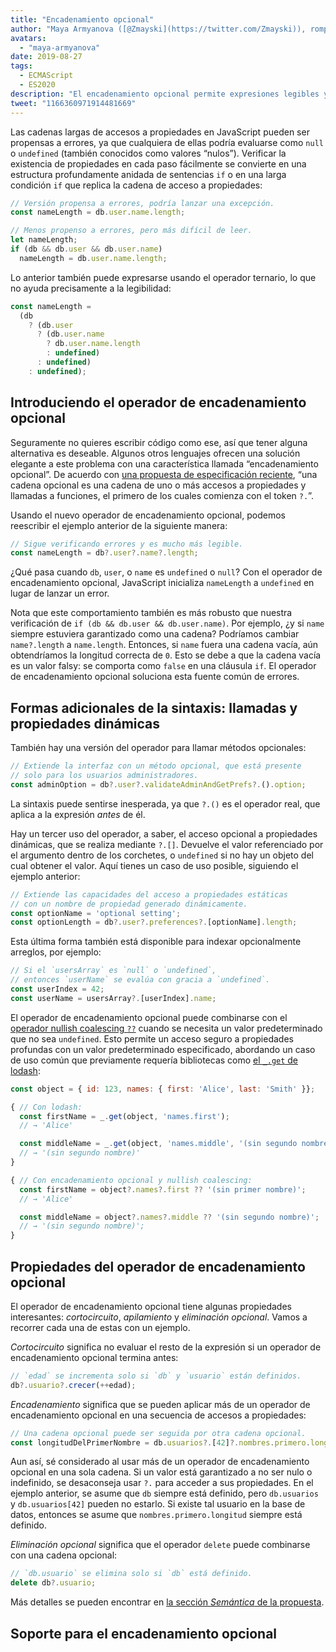 ```yaml
---
title: "Encadenamiento opcional"
author: "Maya Armyanova ([@Zmayski](https://twitter.com/Zmayski)), rompedora de cadenas opcionales"
avatars:
  - "maya-armyanova"
date: 2019-08-27
tags:
  - ECMAScript
  - ES2020
description: "El encadenamiento opcional permite expresiones legibles y concisas de accesos a propiedades con verificación integrada de valores nulos."
tweet: "1166360971914481669"
---
```

Las cadenas largas de accesos a propiedades en JavaScript pueden ser propensas a errores, ya que cualquiera de ellas podría evaluarse como `null` o `undefined` (también conocidos como valores “nulos”). Verificar la existencia de propiedades en cada paso fácilmente se convierte en una estructura profundamente anidada de sentencias `if` o en una larga condición `if` que replica la cadena de acceso a propiedades:

<!--truncate-->
```js
// Versión propensa a errores, podría lanzar una excepción.
const nameLength = db.user.name.length;

// Menos propenso a errores, pero más difícil de leer.
let nameLength;
if (db && db.user && db.user.name)
  nameLength = db.user.name.length;
```

Lo anterior también puede expresarse usando el operador ternario, lo que no ayuda precisamente a la legibilidad:

```js
const nameLength =
  (db
    ? (db.user
      ? (db.user.name
        ? db.user.name.length
        : undefined)
      : undefined)
    : undefined);
```

## Introduciendo el operador de encadenamiento opcional

Seguramente no quieres escribir código como ese, así que tener alguna alternativa es deseable. Algunos otros lenguajes ofrecen una solución elegante a este problema con una característica llamada “encadenamiento opcional”. De acuerdo con [una propuesta de especificación reciente](https://github.com/tc39/proposal-optional-chaining), “una cadena opcional es una cadena de uno o más accesos a propiedades y llamadas a funciones, el primero de los cuales comienza con el token `?.`”.

Usando el nuevo operador de encadenamiento opcional, podemos reescribir el ejemplo anterior de la siguiente manera:

```js
// Sigue verificando errores y es mucho más legible.
const nameLength = db?.user?.name?.length;
```

¿Qué pasa cuando `db`, `user`, o `name` es `undefined` o `null`? Con el operador de encadenamiento opcional, JavaScript inicializa `nameLength` a `undefined` en lugar de lanzar un error.

Nota que este comportamiento también es más robusto que nuestra verificación de `if (db && db.user && db.user.name)`. Por ejemplo, ¿y si `name` siempre estuviera garantizado como una cadena? Podríamos cambiar `name?.length` a `name.length`. Entonces, si `name` fuera una cadena vacía, aún obtendríamos la longitud correcta de `0`. Esto se debe a que la cadena vacía es un valor falsy: se comporta como `false` en una cláusula `if`. El operador de encadenamiento opcional soluciona esta fuente común de errores.

## Formas adicionales de la sintaxis: llamadas y propiedades dinámicas

También hay una versión del operador para llamar métodos opcionales:

```js
// Extiende la interfaz con un método opcional, que está presente
// solo para los usuarios administradores.
const adminOption = db?.user?.validateAdminAndGetPrefs?.().option;
```

La sintaxis puede sentirse inesperada, ya que `?.()` es el operador real, que aplica a la expresión _antes_ de él.

Hay un tercer uso del operador, a saber, el acceso opcional a propiedades dinámicas, que se realiza mediante `?.[]`. Devuelve el valor referenciado por el argumento dentro de los corchetes, o `undefined` si no hay un objeto del cual obtener el valor. Aquí tienes un caso de uso posible, siguiendo el ejemplo anterior:

```js
// Extiende las capacidades del acceso a propiedades estáticas
// con un nombre de propiedad generado dinámicamente.
const optionName = 'optional setting';
const optionLength = db?.user?.preferences?.[optionName].length;
```

Esta última forma también está disponible para indexar opcionalmente arreglos, por ejemplo:

```js
// Si el `usersArray` es `null` o `undefined`,
// entonces `userName` se evalúa con gracia a `undefined`.
const userIndex = 42;
const userName = usersArray?.[userIndex].name;
```

El operador de encadenamiento opcional puede combinarse con el [operador nullish coalescing `??`](/features/nullish-coalescing) cuando se necesita un valor predeterminado que no sea `undefined`. Esto permite un acceso seguro a propiedades profundas con un valor predeterminado especificado, abordando un caso de uso común que previamente requería bibliotecas como [el `_.get` de lodash](https://lodash.dev/docs/4.17.15#get):

```js
const object = { id: 123, names: { first: 'Alice', last: 'Smith' }};

{ // Con lodash:
  const firstName = _.get(object, 'names.first');
  // → 'Alice'

  const middleName = _.get(object, 'names.middle', '(sin segundo nombre)');
  // → '(sin segundo nombre)'
}

{ // Con encadenamiento opcional y nullish coalescing:
  const firstName = object?.names?.first ?? '(sin primer nombre)';
  // → 'Alice'

  const middleName = object?.names?.middle ?? '(sin segundo nombre)';
  // → '(sin segundo nombre)';
}
```

## Propiedades del operador de encadenamiento opcional

El operador de encadenamiento opcional tiene algunas propiedades interesantes: _cortocircuito_, _apilamiento_ y _eliminación opcional_. Vamos a recorrer cada una de estas con un ejemplo.

_Cortocircuito_ significa no evaluar el resto de la expresión si un operador de encadenamiento opcional termina antes:

```js
// `edad` se incrementa solo si `db` y `usuario` están definidos.
db?.usuario?.crecer(++edad);
```

_Encadenamiento_ significa que se pueden aplicar más de un operador de encadenamiento opcional en una secuencia de accesos a propiedades:

```js
// Una cadena opcional puede ser seguida por otra cadena opcional.
const longitudDelPrimerNombre = db.usuarios?.[42]?.nombres.primero.longitud;
```

Aun así, sé considerado al usar más de un operador de encadenamiento opcional en una sola cadena. Si un valor está garantizado a no ser nulo o indefinido, se desaconseja usar `?.` para acceder a sus propiedades. En el ejemplo anterior, se asume que `db` siempre está definido, pero `db.usuarios` y `db.usuarios[42]` pueden no estarlo. Si existe tal usuario en la base de datos, entonces se asume que `nombres.primero.longitud` siempre está definido.

_Eliminación opcional_ significa que el operador `delete` puede combinarse con una cadena opcional:

```js
// `db.usuario` se elimina solo si `db` está definido.
delete db?.usuario;
```

Más detalles se pueden encontrar en [la sección _Semántica_ de la propuesta](https://github.com/tc39/proposal-optional-chaining#semantics).

## Soporte para el encadenamiento opcional

<feature-support chrome="80 https://bugs.chromium.org/p/v8/issues/detail?id=9553"
                 firefox="74 https://bugzilla.mozilla.org/show_bug.cgi?id=1566143"
                 safari="13.1 https://bugs.webkit.org/show_bug.cgi?id=200199"
                 nodejs="14 https://medium.com/@nodejs/node-js-version-14-available-now-8170d384567e"
                 babel="yes https://babeljs.io/docs/en/babel-plugin-proposal-optional-chaining"></feature-support>
